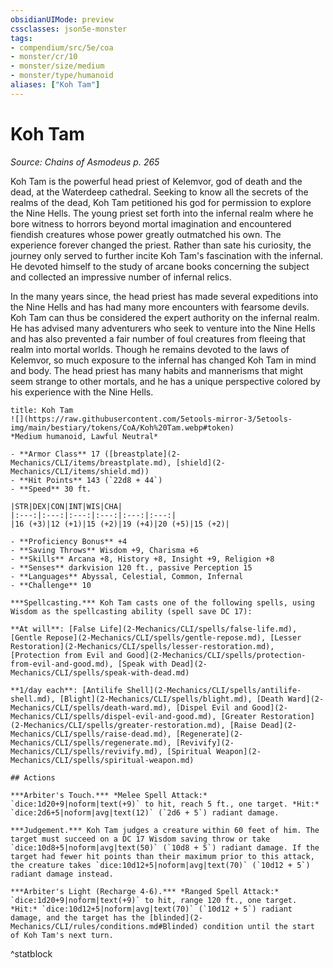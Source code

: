 ```yaml
---
obsidianUIMode: preview
cssclasses: json5e-monster
tags:
- compendium/src/5e/coa
- monster/cr/10
- monster/size/medium
- monster/type/humanoid
aliases: ["Koh Tam"]
---
```

# Koh Tam
*Source: Chains of Asmodeus p. 265*  

Koh Tam is the powerful head priest of Kelemvor, god of death and the dead, at the Waterdeep cathedral. Seeking to know all the secrets of the realms of the dead, Koh Tam petitioned his god for permission to explore the Nine Hells. The young priest set forth into the infernal realm where he bore witness to horrors beyond mortal imagination and encountered fiendish creatures whose power greatly outmatched his own. The experience forever changed the priest. Rather than sate his curiosity, the journey only served to further incite Koh Tam's fascination with the infernal. He devoted himself to the study of arcane books concerning the subject and collected an impressive number of infernal relics.

In the many years since, the head priest has made several expeditions into the Nine Hells and has had many more encounters with fearsome devils. Koh Tam can thus be considered the expert authority on the infernal realm. He has advised many adventurers who seek to venture into the Nine Hells and has also prevented a fair number of foul creatures from fleeing that realm into mortal worlds. Though he remains devoted to the laws of Kelemvor, so much exposure to the infernal has changed Koh Tam in mind and body. The head priest has many habits and mannerisms that might seem strange to other mortals, and he has a unique perspective colored by his experience with the Nine Hells.

```ad-statblock
title: Koh Tam
![](https://raw.githubusercontent.com/5etools-mirror-3/5etools-img/main/bestiary/tokens/CoA/Koh%20Tam.webp#token)
*Medium humanoid, Lawful Neutral*

- **Armor Class** 17 ([breastplate](2-Mechanics/CLI/items/breastplate.md), [shield](2-Mechanics/CLI/items/shield.md))
- **Hit Points** 143 (`22d8 + 44`)
- **Speed** 30 ft.

|STR|DEX|CON|INT|WIS|CHA|
|:---:|:---:|:---:|:---:|:---:|:---:|
|16 (+3)|12 (+1)|15 (+2)|19 (+4)|20 (+5)|15 (+2)|

- **Proficiency Bonus** +4
- **Saving Throws** Wisdom +9, Charisma +6
- **Skills** Arcana +8, History +8, Insight +9, Religion +8
- **Senses** darkvision 120 ft., passive Perception 15
- **Languages** Abyssal, Celestial, Common, Infernal
- **Challenge** 10

***Spellcasting.*** Koh Tam casts one of the following spells, using Wisdom as the spellcasting ability (spell save DC 17):

**At will**: [False Life](2-Mechanics/CLI/spells/false-life.md), [Gentle Repose](2-Mechanics/CLI/spells/gentle-repose.md), [Lesser Restoration](2-Mechanics/CLI/spells/lesser-restoration.md), [Protection from Evil and Good](2-Mechanics/CLI/spells/protection-from-evil-and-good.md), [Speak with Dead](2-Mechanics/CLI/spells/speak-with-dead.md)

**1/day each**: [Antilife Shell](2-Mechanics/CLI/spells/antilife-shell.md), [Blight](2-Mechanics/CLI/spells/blight.md), [Death Ward](2-Mechanics/CLI/spells/death-ward.md), [Dispel Evil and Good](2-Mechanics/CLI/spells/dispel-evil-and-good.md), [Greater Restoration](2-Mechanics/CLI/spells/greater-restoration.md), [Raise Dead](2-Mechanics/CLI/spells/raise-dead.md), [Regenerate](2-Mechanics/CLI/spells/regenerate.md), [Revivify](2-Mechanics/CLI/spells/revivify.md), [Spiritual Weapon](2-Mechanics/CLI/spells/spiritual-weapon.md)

## Actions

***Arbiter's Touch.*** *Melee Spell Attack:* `dice:1d20+9|noform|text(+9)` to hit, reach 5 ft., one target. *Hit:* `dice:2d6+5|noform|avg|text(12)` (`2d6 + 5`) radiant damage.

***Judgement.*** Koh Tam judges a creature within 60 feet of him. The target must succeed on a DC 17 Wisdom saving throw or take `dice:10d8+5|noform|avg|text(50)` (`10d8 + 5`) radiant damage. If the target had fewer hit points than their maximum prior to this attack, the creature takes `dice:10d12+5|noform|avg|text(70)` (`10d12 + 5`) radiant damage instead.

***Arbiter's Light (Recharge 4-6).*** *Ranged Spell Attack:* `dice:1d20+9|noform|text(+9)` to hit, range 120 ft., one target. *Hit:* `dice:10d12+5|noform|avg|text(70)` (`10d12 + 5`) radiant damage, and the target has the [blinded](2-Mechanics/CLI/rules/conditions.md#Blinded) condition until the start of Koh Tam's next turn.
```
^statblock